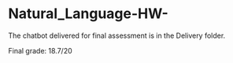 # Natural_Language-HW-

The chatbot delivered for final assessment is in the Delivery folder.

Final grade: 18.7/20

